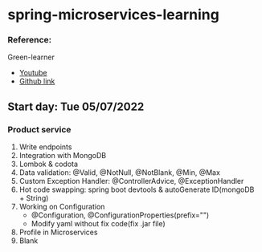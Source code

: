 # spring-microservices-learning

### Reference:
Green-learner
* [Youtube](https://youtu.be/Uw8Qicia3H0)
* [Github link](https://github.com/greenlearner01/microservices-projects-store/tree/master/Online-Shopping-Portal)

## Start day: Tue 05/07/2022
### Product service
1. Write endpoints
2. Integration with MongoDB
3. Lombok & codota
4. Data validation: @Valid, @NotNull, @NotBlank, @Min, @Max
5. Custom Exception Handler: @ControllerAdvice, @ExceptionHandler
6. Hot code swapping: spring boot devtools & autoGenerate ID(mongoDB + String)
7. Working on Configuration
   - @Configuration, @ConfigurationProperties(prefix="")
   - Modify yaml without fix code(fix .jar file)
8. Profile in Microservices
9. Blank